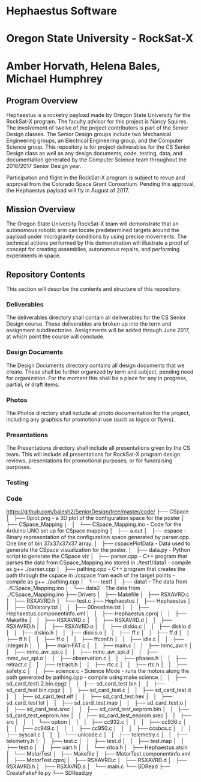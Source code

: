 # Hephaestus Software
# Oregon State University - RockSat-X
# Amber Horvath, Helena Bales, Michael Humphrey

## Program Overview
Hephaestus is a rocketry payload made by Oregon State University for the RockSat-X program. The faculty advisor for this project is Nancy Squires. The involvement of twelve of the project contributors is part of the Senior Design classes. The Senior Design groups include two Mechanical Engineering groups, an Electrical Engineering group, and the Computer Science group. This repository is for project deliverables for the CS Senior Design class as well as any design documents, code, testing, data, and documentation generated by the Computer Science team throughout the 2016/2017 Senior Design year.

Participation and flight in the RockSat-X program is subject to revue and approval from the Colorado Space Grant Consortium. Pending this approval, the Hephaestus payload will fly in August of 2017.

## Mission Overview
The Oregon State University RockSat-X team will demonstrate that an autonomous robotic arm can locate predetermined targets around the payload under microgravity conditions by using precise movements. The technical actions performed by this demonstration will illustrate a proof of concept for creating assemblies, autonomous repairs, and performing experiments in space.

## Repository Contents
This section will describe the contents and structure of this repository.

### Deliverables
The deliverables directory shall contain all deliverables for the CS Senior Design course. These deliverables are broken up into the term and assignment subdirectories. Assignments will be added through June 2017, at which point the course will conclude.

### Design Documents
The Design Documents directory contains all design documents that we create. These shall be further organized by term and subject, pending need for organization. For the moment this shall be a place for any in progress, partial, or draft items.

### Photos
The Photos directory shall include all photo documentation for the project, including any graphics for promotional use (such as logos or flyers).

### Presentations
The Presentations directory shall include all presentations given by the CS team. This will include all presentations for RockSat-X program design reviews, presentations for promotional purposes, or for fundraising purposes.

### Testing
### Code
https://github.com/balesh2/SeniorDesign/tree/master/code/
├── CSpace
│   ├── 0plot.png - a 3D plot of the configuration space for the poster
│   ├── CSpace\_Mapping
│   │   └── CSpace\_Mapping.ino - Code for the Arduino UNO set up for CSpace mapping
│   ├── a.out
│   ├── cspace - Binary representation of the configuration space generated by parser.cpp. One line of bin 37x37x37x37 array.
│   ├── cspacePlotData - Data used to generate the CSpace visualization for the poster.
│   ├── data.py - Python script to generate the CSpace viz
│   ├── parser.cpp - C++ program that parses the data from CSpace\_Mapping.ino stored in ./test1/data1 - compile as g++ ./parser.cpp
│   ├── pathing.cpp - C++ program that creates  the path through the cspace in ./cspace from each of the target points - compile as g++ ./pathing.cpp
│   └── test1
│       ├── data1 - The data from ../CSpace\_Mapping.ino
│       └── data2 - The data from ../CSpace\_Mapping.ino
├── Drivers
│   ├── Makefile
│   ├── RSXAVRD.c
│   ├── RSXAVRD.h
│   └── test.c
├── Hephaestus
│   ├── Hephaestus
│   │   ├── 00history.txt
│   │   ├── 00readme.txt
│   │   ├── Hephaestus.componentinfo.xml
│   │   ├── Hephaestus.cproj
│   │   ├── Makefile
│   │   ├── RSXAVRD.c
│   │   ├── RSXAVRD.d
│   │   ├── RSXAVRD.h
│   │   ├── RSXAVRD.o
│   │   ├── diskio.c
│   │   ├── diskio.d
│   │   ├── diskio.h
│   │   ├── diskio.o
│   │   ├── ff.c
│   │   ├── ff.d
│   │   ├── ff.h
│   │   ├── ff.o
│   │   ├── ffconf.h
│   │   ├── idle.c
│   │   ├── integer.h
│   │   ├── main-FAT.c
│   │   ├── main.c
│   │   ├── mmc\_avr.h
│   │   ├── mmc\_avr\_spi.c
│   │   ├── mmc\_avr\_spi.d
│   │   ├── mmc\_avr\_spi.o
│   │   ├── observation.c
│   │   ├── phases.h
│   │   ├── retract.c
│   │   ├── retract.h
│   │   ├── rtc.c
│   │   ├── rtc.h
│   │   ├── safety.c
│   │   ├── science.c - Science Mode - runs the motors along the path generated by pathing.cpp - compile using make science
│   │   ├── sd\_card\_test\ 2.bin.cpgz
│   │   ├── sd\_card\_test.bin
│   │   ├── sd\_card\_test.bin.cpgz
│   │   ├── sd\_card\_test.c
│   │   ├── sd\_card\_test.d
│   │   ├── sd\_card\_test.elf
│   │   ├── sd\_card\_test.hex
│   │   ├── sd\_card\_test.lst
│   │   ├── sd\_card\_test.map
│   │   ├── sd\_card\_test.o
│   │   ├── sd\_card\_test.srec
│   │   ├── sd\_card\_test\_eeprom.bin
│   │   ├── sd\_card\_test\_eeprom.hex
│   │   ├── sd\_card\_test\_eeprom.srec
│   │   ├── src
│   │   │   └── option
│   │   │       ├── cc932.c
│   │   │       ├── cc936.c
│   │   │       ├── cc949.c
│   │   │       ├── cc950.c
│   │   │       ├── ccsbcs.c
│   │   │       ├── syscall.c
│   │   │       └── unicode.c
│   │   ├── telemetry.c
│   │   ├── telemetry.h
│   │   ├── test.c
│   │   ├── test.d
│   │   ├── test.map
│   │   ├── test.o
│   │   ├── uart.h
│   │   └── xitoa.h
│   ├── Hephaestus.atsln
│   └── MotorTest
│       ├── Makefile
│       ├── MotorTest.componentinfo.xml
│       ├── MotorTest.cproj
│       ├── RSXAVRD.c
│       ├── RSXAVRD.d
│       ├── RSXAVRD.h
│       ├── RSXAVRD.o
│       └── main.c
└── SDRead
    ├── CreateFakeFile.py
    └── SDRead.py

